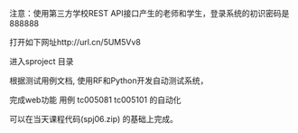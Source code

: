 注意：使用第三方学校REST API接口产生的老师和学生，登录系统的初识密码是888888

打开如下网址http://url.cn/5UM5Vv8

进入sproject 目录

根据测试用例文档, 使用RF和Python开发自动测试系统，

完成web功能 用例  tc005081 tc005101 的自动化 

可以在当天课程代码(spj06.zip) 的基础上完成。
